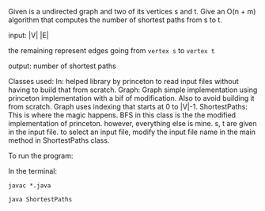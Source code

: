 Given is a undirected graph and two of its vertices s and t. Give an O(n + m) algorithm that computes
the number of shortest paths from s to t.

input:
|V| |E|

the remaining represent edges going from `vertex s` to `vertex t`

output:
number of shortest paths

Classes used:
In: helped library by princeton to read input files without having to build that from scratch.
Graph: Graph simple implementation using princeton implementation with a bif of modification. Also to avoid building it from scratch.
Graph uses indexing that starts at 0 to |V|-1.
ShortestPaths: This is where the magic happens. BFS in this class is the the modified implementation of princeton. however, everything else is mine.
s, t are given in the input file.
to select an input file, modify the input file name in the main method in ShortestPaths class.

To run the program: 

In the terminal:

`javac *.java`

`java ShortestPaths`



